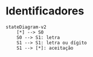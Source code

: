 # Identificadores

```mermaid
stateDiagram-v2
    [*] --> S0
    S0 --> S1: letra
    S1 --> S1: letra ou dígito
    S1 --> [*]: aceitação
```
